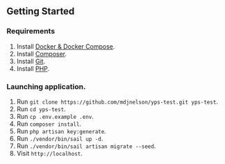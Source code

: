 ## Getting Started

### Requirements

1. Install [Docker & Docker Compose](https://docs.docker.com/compose/install/).
2. Install [Composer](https://getcomposer.org/).
3. Install [Git](https://git-scm.com/downloads).
4. Install [PHP](https://www.php.net/manual/en/install.php).

### Launching application.

1. Run `git clone https://github.com/mdjnelson/yps-test.git yps-test`.
2. Run `cd yps-test`.
3. Run `cp .env.example .env`.
4. Run `composer install`.
5. Run `php artisan key:generate`.
6. Run `./vendor/bin/sail up -d`.
7. Run `./vendor/bin/sail artisan migrate --seed`.
8. Visit `http://localhost`.
